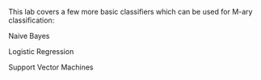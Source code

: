 This lab covers a few more basic classifiers which can be used for M-ary classification:

Naive Bayes

Logistic Regression

Support Vector Machines

